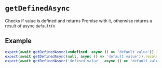# `getDefinedAsync`

Checks if value is defined and returns Promise with it, otherwise returns a result of async `defaultFn`

## Example

```ts
expect(await getDefinedAsync(undefined, async () => 'default value')).resolves.toEqual('default value');
expect(await getDefinedAsync(null, async () => 'default value')).resolves.toEqual('default value');
expect(await getDefinedAsync('defined value', async () => 'default value')).resolves.toEqual('defined value');
```
